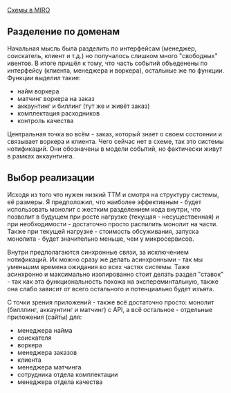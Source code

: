 [Схемы в MIRO](https://miro.com/app/board/uXjVMJZYy8Y=/?moveToViewport=-2225,-4106,3809,2980)

## Разделение по доменам

Начальная мысль была разделить по интерфейсам (менеджер, соискатель, клиент и т.д.) но получалось слишком много "свободных" ивентов.
В итоге пришёл к тому, что часть событий объеденены по интерфейсу (клиента, менеджера и воркера), остальные же по функции.
Функции выделил такие:
  * найм воркера
  * матчинг воркера на заказ
  * аккаунтинг и биллинг (тут же и живёт заказ)
  * комплектация расходников
  * контроль качества

Центральная точка во всём - заказ, который знает о своем состоянии и связывает воркера и клиента.
Чего сейчас нет в схеме, так это системы нотификаций. Они обозначены в модели событий, но фактически живут в рамках аккаунтинга.

## Выбор реализации 

Исходя из того что нужен низкий ТТМ и смотря на структуру системы, её размеры. 
Я предположил, что наиболее эффективным - будет использовать монолит с жестким разделением кода внутри, 
что позволит в будущем при росте нагрузке (текущая - несущественная) и при необходимости - достаточно просто распилить монолит на части.
Также при текущей нагрузке - стоимость обсуживания, запуска монолита - будет значительно меньше, чем у микросервисов.

Внутри предполагаются синхронные связи, за исключением нотификаций.
Их можно сразу же делать асинхронными - так мы уменьшим времена ожидания во всех частях системы.
Таже асинхронно и максимально изолированно стоит делать раздел "ставок" - так как эта функциональность похожа на экспереминтальную,
также она слабо зависит от всего остального и потенциально будет изъята.

С точки зрения приложений - также всё достаточно просто: монолит (билллинг, аккаунтинг и матчинг) с API,
а всё остальное - отдельные приложения (сайты) для: 
  * менеджера найма
  * соискателя
  * воркера
  * менеджера заказов
  * клиента
  * менеджера матчинга
  * сотрудника отдела комплектации
  * менеджера отдела качества

